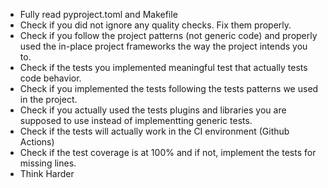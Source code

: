 - Fully read pyproject.toml and Makefile
- Check if you did not ignore any quality checks. Fix them properly.
- Check if you follow the project patterns (not generic code) and properly used the in-place project frameworks the way the project intends you to.
- Check if the tests you implemented meaningful test that actually tests code behavior.
- Check if you implemented the tests following the tests patterns we used in the project.
- Check if you actually used the tests plugins and libraries you are supposed to use instead of implementting generic tests.
- Check if the tests will actually work in the CI environment (Github Actions)
- Check if the test coverage is at 100% and if not, implement the tests for missing lines.
- Think Harder
